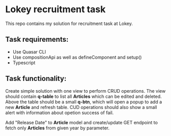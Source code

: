 # Lokey recruitment task

This repo contains my solution for recruitment task at Lokey.

## Task requirements:
- Use Quasar CLI
- Use compositionApi as well as defineComponent and setup()
- Typescript

## Task functionality:
Create simple solution with one view to perform CRUD operations. The view should contain **q-table** to list all **Articles** which can be edited and deleted. Above the table should be a small **q-btn**, which will open a popup to add a new **Article** and refresh table. CUD operations should also show a small alert with information about opetion success of fail.

Add "Release Date" to **Article** model and create/update GET endpoint to fetch only **Articles** from given year by parameter.